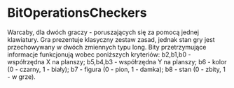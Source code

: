 # BitOperationsCheckers

Warcaby, dla dwóch graczy - poruszających się za pomocą jednej klawiatury.
Gra prezentuje klasyczny zestaw zasad, jednak stan gry jest przechowywany w dwóch zmiennych typu long.
Bity przetrzymujące informacje funkcjonują wobec poniższych kryteriów:
  b2,b1,b0 - współrzędna X na planszy; 
  b5,b4,b3 - współrzędna Y na planszy; 
  b6 - kolor (0 - czarny, 1 - biały); 
  b7 - figura (0 - pion, 1 - damka); 
  b8 - stan (0 - zbity, 1 - w grze).
 
